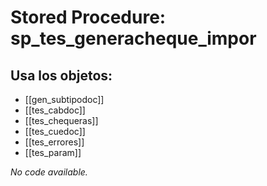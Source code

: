 # Stored Procedure: sp_tes_generacheque_impor

## Usa los objetos:
- [[gen_subtipodoc]]
- [[tes_cabdoc]]
- [[tes_chequeras]]
- [[tes_cuedoc]]
- [[tes_errores]]
- [[tes_param]]

*No code available.*

